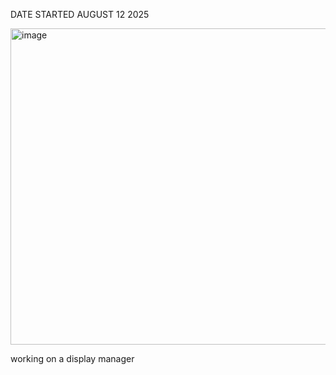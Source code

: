 DATE STARTED AUGUST 12 2025



<img width="883" height="506" alt="image" src="https://github.com/user-attachments/assets/36b24a7e-a6e1-480e-9a2c-efb39c8155b2" />


working on a display manager
